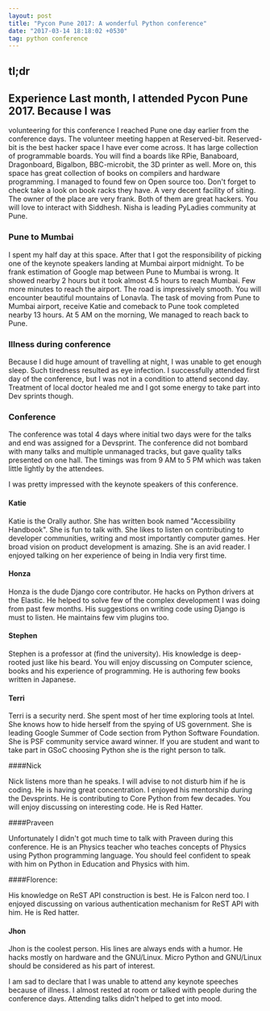 ```yaml
---
layout: post
title: "Pycon Pune 2017: A wonderful Python conference"
date: "2017-03-14 18:18:02 +0530"
tag: python conference
---
```


## tl;dr


## Experience Last month, I attended Pycon Pune 2017. Because I was
volunteering for this conference I reached Pune one day earlier from the
conference days. The volunteer meeting happen at Reserved-bit. Reserved-bit is
the best hacker space I have ever come across. It has large collection of
programmable boards. You will find a boards like RPie, Banaboard, Dragonboard,
Bigalbon, BBC-microbit, the 3D printer as well. More on, this space has great
collection of books on compilers and hardware programming. I managed to found
few on Open source too.  Don't forget to check take a look on book racks they
have. A very decent facility of siting. The owner of the place are very frank.
Both of them are great hackers. You will love to interact with Siddhesh.
Nisha is leading PyLadies community at Pune.

### Pune to Mumbai

I spent my half day at this space. After that I got the responsibility of
picking one of the keynote speakers landing at Mumbai airport midnight. To be
frank estimation of Google map between Pune to Mumbai is wrong. It showed
nearby 2 hours but it took almost 4.5 hours to reach Mumbai. Few more minutes
to reach the airport. The road is impressively smooth. You will encounter
beautiful mountains of Lonavla. The task of moving from Pune to Mumbai airport,
receive Katie and comeback to Pune took completed nearby 13 hours. At 5 AM on
the morning, We managed to reach back to Pune.

### Illness during conference

Because I did huge amount of travelling at night, I was unable to get enough
sleep. Such tiredness resulted as eye infection. I successfully attended first
day of the conference, but I was not in a condition to attend second day.
Treatment of local doctor healed me and I got some energy to take part into Dev
sprints though.

### Conference

The conference was total 4 days where initial two days were for the talks and
end was assigned for a Devsprint. The conference did not bombard with many
talks and multiple unmanaged tracks, but gave quality talks presented on one
hall. The timings was from 9 AM to 5 PM which was taken little lightly by the
attendees.

I was pretty impressed with the keynote speakers of this conference.

#### Katie

Katie is the Orally author. She has written book named "Accessibility Handbook".
She is fun to talk with. She likes to listen on contributing to developer communities, writing and most importantly computer games. Her broad vision on product development is amazing. She is an avid reader. I enjoyed talking on her experience of being in India very first time.

#### Honza

Honza is the dude Django core contributor. He hacks on Python drivers at
the Elastic. He helped to solve few of the complex development I was doing from
past few months. His suggestions on writing code using Django is must to listen. He maintains few vim plugins too.

#### Stephen

Stephen is a professor at (find the university). His knowledge is deep-rooted
just like his beard. You will enjoy discussing on  Computer science, books and
his experience of programming. He is authoring few books written in Japanese.

#### Terri

Terri is a security nerd. She spent most of her time exploring tools at Intel.
She knows how to hide herself from the spying of US government. She is leading
Google Summer of Code section from Python Software Foundation. She is PSF
community service award winner. If you are student and want to take part in GSoC
choosing Python she is the right person to talk.

####Nick

Nick listens more than he speaks. I will advise to not disturb him if he is
coding. He is having great concentration. I enjoyed his mentorship during the
Devsprints. He is contributing to Core Python from few decades. You will enjoy
discussing on interesting code. He is Red Hatter.

####Praveen

Unfortunately I didn't got much time to talk with Praveen during this
conference. He is an Physics teacher who teaches concepts of Physics using
Python programming language. You should feel confident to speak with him on
Python in Education and Physics with him.

####Florence:

His knowledge on ReST API construction is best. He is Falcon nerd
too. I enjoyed discussing on various authentication mechanism for ReST API with
him. He is Red hatter.

#### Jhon
Jhon is the coolest person. His lines are always ends with a humor. He hacks
mostly on hardware and the GNU/Linux. Micro Python and GNU/Linux should be
considered as his part of interest.

I am sad to declare that I was unable to attend any keynote speeches because of
illness. I almost rested at room or talked with people during the conference days. Attending talks didn't helped to get into mood.
